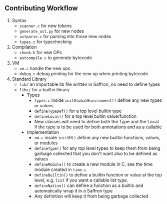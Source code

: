 ## Contributing Workflow

1. Syntax
    - `scanner.c` for new tokens
    - `generate_ast.py` for new nodes
    - `astparse.c` for parsing into those new nodes
    - `types.c` for typechecking
2. Compilation
    - `chunk.h` for new OPs
    - `astcompile.c` to generate bytecode
3. VM
    - `vm.c` handle the new ops
    - `debug.c` debug printing for the new op when printing bytecode
4. Standard Library
    - `lib/` an importable lib file written in Saffron, no need to define types
    - `libc/` for a builtin library
        - Types
            - `types.c` inside `initGlobalEnvironment()` define any new types or values
            - `defineTypeDef()` for a top level builtin type
            - `defineLocal()` for a top level bultin value/function
            - New classes will need to define both the Type and the Local if the type is to be used for both annotations and as a callable
        - Implementation
            - `vm.c` inside `initVM()` define any new builtin functions, values, or modules
            - `defineType()` for any top level types to keep them from being garbage collected that you don't want also to be defined as values
            - `defineModule()` to create a new module in C, see the time module created in `time.c`
            - `defineBuiltin()` to define a builtin function or value at the top level, e.g. `list` if you want a callable list type.
            - `defineNative()` can define a function as a builtin and automatically wrap it in a Saffron type
            - Any definition will keep it from being garbage collected